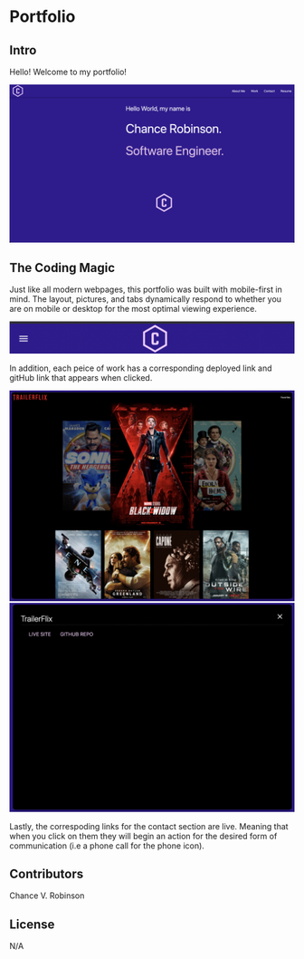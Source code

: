 # Portfolio

## Intro

Hello! Welcome to my portfolio!

![Screenshot](assets/HomePage.png)

## The Coding Magic

Just like all modern webpages, this portfolio was built with mobile-first in mind.  The layout, pictures, and tabs dynamically respond to whether you are on mobile or desktop for the most optimal viewing experience.

![Screenshot](assets/TopBar.png)

In addition, each peice of work has a corresponding deployed link and gitHub link that appears when clicked.

![Screenshot](assets/TFlix1.png)
![Screenshot](assets/TFlix2.png)

Lastly, the correspoding links for the contact section are live. Meaning that when you click on them they will begin an action for the desired form of communication (i.e a phone call for the phone icon).

## Contributors

Chance V. Robinson

## License

N/A
